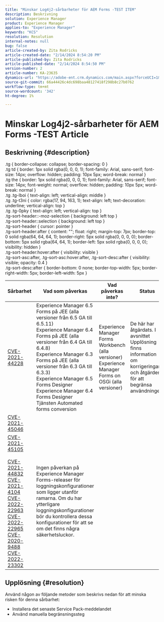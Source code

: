 ```yaml
---
title: "Minskar Log4j2-sårbarheter för AEM Forms -TEST ITEM"
description: Beskrivning
solution: Experience Manager
product: Experience Manager
applies-to: "Experience Manager"
keywords: "KCS"
resolution: Resolution
internal-notes: null
bug: false
article-created-by: Zita Rodricks
article-created-date: "2/14/2024 8:54:20 PM"
article-published-by: Zita Rodricks
article-published-date: "2/14/2024 8:54:50 PM"
version-number: 2
article-number: KA-23635
dynamics-url: "https://adobe-ent.crm.dynamics.com/main.aspx?forceUCI=1&pagetype=entityrecord&etn=knowledgearticle&id=be2b3638-7bcb-ee11-9079-6045bd0063aa"
source-git-commit: 66a44426c4dc698baa48127418f298b8c27b0762
workflow-type: tm+mt
source-wordcount: '342'
ht-degree: 1%

---
```


# Minskar Log4j2-sårbarheter för AEM Forms -TEST Article

## Beskrivning {#description}

.tg { border-collapse: collapse; border-spacing: 0 }<br>.tg td { border: 1px solid rgba(0, 0, 0, 1); font-family: Arial, sans-serif; font-size: 14px; overflow: hidden; padding: 10px 5px; word-break: normal }<br>.tg the { border: 1px solid rgba(0, 0, 0, 1); font-family: Arial, sans-serif; font-size: 14px; font-weight: normal; overflow: hidden; padding: 10px 5px; word-break: normal }<br>.tg .tg-lboi { text-align: left; vertical-align: middle }<br>.tg .tg-t3ni { color: rgba(17, 94, 163, 1); text-align: left; text-decoration: underline; vertical-align: top }<br>.tg .tg-0pky { text-align: left; vertical-align: top }<br>.tg-sort-header::-moz-selection { background: left top }<br>.tg-sort-header::selection { background: left top }<br>.tg-sort-header { cursor: pointer }<br>.tg-sort-header:after { content: &quot;&quot;; float: right; margin-top: 7px; border-top: 0 solid rgba(64, 64, 64, 1); border-right: 5px solid rgba(0, 0, 0, 0); border-bottom: 5px solid rgba(64, 64, 1); border-left: 5px solid rgba(0, 0, 0, 0); visibility: hidden }<br>.tg-sort-header:hover:after { visibility: visible }<br>.tg-sort-asc:after, .tg-sort-asc:hover:after, .tg-sort-desc:after { visibility: visible; opacity: 0.4 }<br>.tg-sort-desc:after { border-bottom: 0 none; border-top-width: 5px; border-right-width: 5px; border-left-width: 5px }

| Sårbarhet | Vad som påverkas | Vad påverkas inte? | Status |
| --- | --- | --- | --- |
| [CVE-2021-44228](https://cve.mitre.org/cgi-bin/cvename.cgi?name=2021-44228) | Experience Manager 6.5 Forms på JEE (alla versioner från 6.5 GA till 6.5.11)<br>Experience Manager 6.4 Forms på JEE (alla versioner från 6.4 GA till 6.4.8)<br>Experience Manager 6.3 Forms på JEE (alla versioner från 6.3 GA till 6.3.3)<br>Experience Manager 6.5 Forms Designer<br>Experience Manager 6.4 Forms Designer<br>Tjänsten Automated forms conversion | Experience Manager Forms Workbench (alla versioner)<br>Experience Manager Forms on OSGi (alla versioner) | De här har åtgärdats. I avsnittet Upplösning finns information om korrigeringar och åtgärder för att begränsa användningen. |
| [CVE-2021-45046](https://cve.mitre.org/cgi-bin/cvename.cgi?name=2021-45046) |
| [CVE-2021-45105<br><br>CVE-2021-44832<br>CVE-2021-4104<br>CVE-2022-22963<br>CVE-2022-22965<br>CVE-2020-9488<br>CVE-2022-23302](https://cve.miter.org/cgi-bin/cvename.cgi?name=CVE-2021-45105) | Ingen påverkan på Experience Manager Forms-releaser för loggningskonfigurationer som ligger utanför ramarna. Om du har ytterligare loggningskonfigurationer bör du kontrollera dessa konfigurationer för att se om det finns några säkerhetsluckor. | <br> <br> <br> <br> <br> <br> <br> |



## Upplösning {#resolution}


Använd någon av följande metoder som beskrivs nedan för att minska risken för denna sårbarhet:

- Installera det senaste Service Pack-meddelandet
- Använd manuella begränsningssteg

